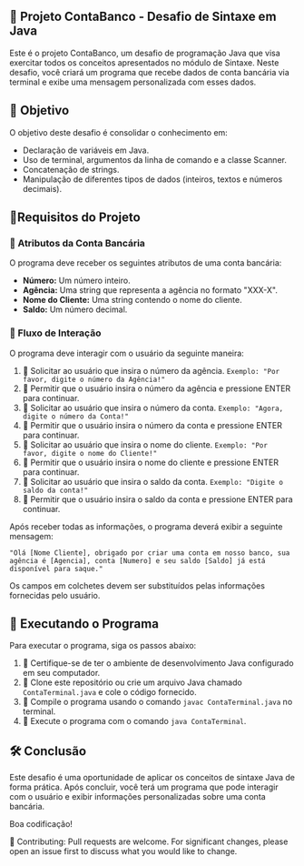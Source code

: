 ## 🚀 Projeto ContaBanco - Desafio de Sintaxe em Java

Este é o projeto ContaBanco, um desafio de programação Java que visa exercitar todos os conceitos apresentados no módulo de Sintaxe. Neste desafio, você criará um programa que recebe dados de conta bancária via terminal e exibe uma mensagem personalizada com esses dados.

## 📖 Objetivo

O objetivo deste desafio é consolidar o conhecimento em:

- Declaração de variáveis em Java.
- Uso de terminal, argumentos da linha de comando e a classe Scanner.
- Concatenação de strings.
- Manipulação de diferentes tipos de dados (inteiros, textos e números decimais).

## 🔧Requisitos do Projeto

### 🔧 Atributos da Conta Bancária

O programa deve receber os seguintes atributos de uma conta bancária:

- **Número:** Um número inteiro.
- **Agência:** Uma string que representa a agência no formato "XXX-X".
- **Nome do Cliente:** Uma string contendo o nome do cliente.
- **Saldo:** Um número decimal.

### 🔧 Fluxo de Interação

O programa deve interagir com o usuário da seguinte maneira:

1. 🔄 Solicitar ao usuário que insira o número da agência.
   ```Exemplo: "Por favor, digite o número da Agência!"```
2. 🔄 Permitir que o usuário insira o número da agência e pressione ENTER para continuar.
3. 🔄 Solicitar ao usuário que insira o número da conta.
   ```Exemplo: "Agora, digite o número da Conta!"```
4. 🔄 Permitir que o usuário insira o número da conta e pressione ENTER para continuar.
5. 🔄 Solicitar ao usuário que insira o nome do cliente.
   ```Exemplo: "Por favor, digite o nome do Cliente!"```
6. 🔄 Permitir que o usuário insira o nome do cliente e pressione ENTER para continuar.
7. 🔄 Solicitar ao usuário que insira o saldo da conta.
   ```Exemplo: "Digite o saldo da conta!"```
8. 🔄 Permitir que o usuário insira o saldo da conta e pressione ENTER para continuar.

Após receber todas as informações, o programa deverá exibir a seguinte mensagem:

```
"Olá [Nome Cliente], obrigado por criar uma conta em nosso banco, sua agência é [Agencia], conta [Numero] e seu saldo [Saldo] já está disponível para saque."
```

Os campos em colchetes devem ser substituídos pelas informações fornecidas pelo usuário.

## 🚀 Executando o Programa

Para executar o programa, siga os passos abaixo:

1. 🔄 Certifique-se de ter o ambiente de desenvolvimento Java configurado em seu computador.
2. 🔄 Clone este repositório ou crie um arquivo Java chamado `ContaTerminal.java` e cole o código fornecido.
3. 🔄 Compile o programa usando o comando `javac ContaTerminal.java` no terminal.
4. 🔄 Execute o programa com o comando `java ContaTerminal`.

## 🛠 Conclusão

Este desafio é uma oportunidade de aplicar os conceitos de sintaxe Java de forma prática. Após concluir, você terá um programa que pode interagir com o usuário e exibir informações personalizadas sobre uma conta bancária.

Boa codificação!

🤝 Contributing: Pull requests are welcome. For significant changes, please open an issue first to discuss what you would like to change.
